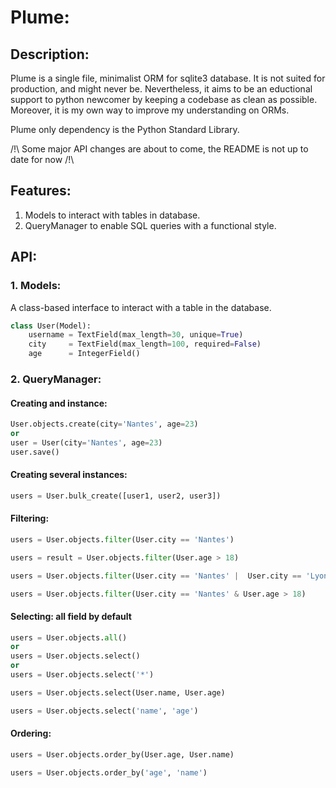 # Plume:

## Description:

Plume is a single file, minimalist ORM for sqlite3 database.
It is not suited for production, and might never be.
Nevertheless, it aims to be an eductional support to 
python newcomer by keeping a codebase as clean as
possible. Moreover, it is my own way to improve my understanding on ORMs.

Plume only dependency is the Python Standard Library.

/!\ Some major API changes are about to come, the README is not up to date for now /!\
## Features:

1. Models to interact with tables in database.
2. QueryManager to enable SQL queries with a functional style.

## API:

### 1. Models:

A class-based interface to interact with a table in the database.
```python
class User(Model):
    username = TextField(max_length=30, unique=True)
    city     = TextField(max_length=100, required=False) 
    age      = IntegerField()
```
### 2. QueryManager:

#### Creating and instance:
```python
User.objects.create(city='Nantes', age=23)
or
user = User(city='Nantes', age=23)
user.save()
```
#### Creating several instances:
```python
users = User.bulk_create([user1, user2, user3])
```

#### Filtering:
```python
users = User.objects.filter(User.city == 'Nantes')

users = result = User.objects.filter(User.age > 18)

users = User.objects.filter(User.city == 'Nantes' |  User.city == 'Lyon')

users = User.objects.filter(User.city == 'Nantes' & User.age > 18)
```

#### Selecting: all field by default
```python
users = User.objects.all()
or
users = User.objects.select()
or
users = User.objects.select('*')

users = User.objects.select(User.name, User.age)

users = User.objects.select('name', 'age')
```

#### Ordering:
```python
users = User.objects.order_by(User.age, User.name)

users = User.objects.order_by('age', 'name')
```
